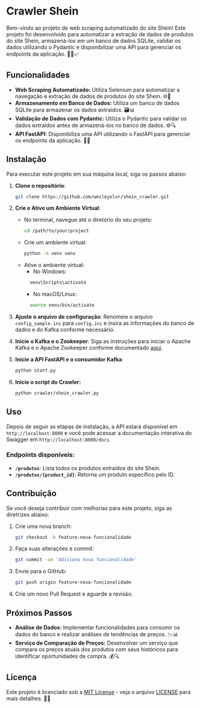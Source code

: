 # Crawler Shein

Bem-vindo ao projeto de web scraping automatizado do site Shein! Este projeto foi desenvolvido para automatizar a extração de dados de produtos do site Shein, armazená-los em um banco de dados SQLite, validar os dados utilizando o Pydantic e disponibilizar uma API para gerenciar os endpoints da aplicação. 🕵️‍♂️📈

## Funcionalidades

- **Web Scraping Automatizado:** Utiliza Selenium para automatizar a navegação e extração de dados de produtos do site Shein. 🌐🤖
- **Armazenamento em Banco de Dados:** Utiliza um banco de dados SQLite para armazenar os dados extraídos. 🗃️📊
- **Validação de Dados com Pydantic:** Utiliza o Pydantic para validar os dados extraídos antes de armazená-los no banco de dados. ⚙️🔍
- **API FastAPI:** Disponibiliza uma API utilizando o FastAPI para gerenciar os endpoints da aplicação. 🚀🔌


## Instalação

Para executar este projeto em sua máquina local, siga os passos abaixo:

1. **Clone o repositório**:
   ```sh
   git clone https://github.com/wesleyolvr/shein_crawler.git
   ```

2. **Crie e Ative um Ambiente Virtual**:
   - No terminal, navegue até o diretório do seu projeto:
     ```sh
     cd /path/to/your/project
     ```
   - Crie um ambiente virtual:
     ```sh
     python -m venv venv
     ```
   - Ative o ambiente virtual:
     - No Windows:
     ```sh
       venv\Scripts\activate
     ```
     - No macOS/Linux:
     ```sh
       source venv/bin/activate
     ```

3. **Ajuste o arquivo de configuração**:
   Renomeie o arquivo `config_sample.ini` para `config.ini` e insira as informações do banco de dados e do Kafka conforme necessário.

4. **Inicie o Kafka e o Zookeeper**:
   Siga as instruções para iniciar o Apache Kafka e o Apache Zookeeper conforme documentado [aqui](https://github.com/wesleyolvr/shein_crawler/blob/feature/crawler_api_kafka/kafka-zookeeper.md).

5. **Inicie a API FastAPI e o consumidor Kafka**:
   ```sh
   python start.py
   ```
6. **Inicie o script do Crawler:**
   ```sh
   python crawler/shein_crawler.py
   ```

## Uso

Depois de seguir as etapas de instalação, a API estará disponível em `http://localhost:8000` e você pode acessar a documentação interativa do Swagger em `http://localhost:8000/docs`.

### Endpoints disponíveis:

- **`/produtos`**: Lista todos os produtos extraídos do site Shein.
- **`/produtos/{product_id}`**: Retorna um produto específico pelo ID.

## Contribuição

Se você deseja contribuir com melhorias para este projeto, siga as diretrizes abaixo:

1. Crie uma nova branch:
   ```sh
   git checkout -b feature-nova-funcionalidade
   ```

2. Faça suas alterações e commit:
   ```sh
   git commit -am 'Adiciona nova funcionalidade'
   ```

3. Envie para o GitHub:
   ```sh
   git push origin feature-nova-funcionalidade
   ```

4. Crie um novo Pull Request e aguarde a revisão.


## Próximos Passos

- **Análise de Dados:** Implementar funcionalidades para consumir os dados do banco e realizar análises de tendências de preços. 📉📊
- **Serviço de Comparação de Preços:** Desenvolver um serviço que compara os preços atuais dos produtos com seus históricos para identificar oportunidades de compra. 💰🔍


## Licença

Este projeto é licenciado sob a [MIT License](https://opensource.org/licenses/MIT) - veja o arquivo [LICENSE](https://github.com/seu-usuario/nome-do-projeto/blob/main/LICENSE) para mais detalhes. 🚀🤝